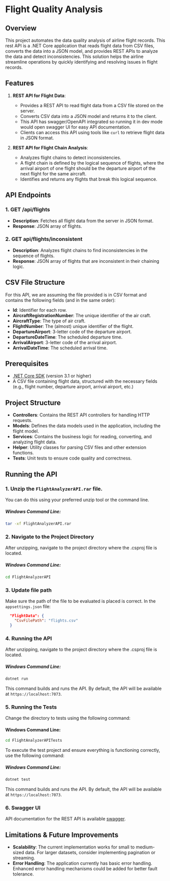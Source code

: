 # Flight Quality Analysis

## Overview

This project automates the data quality analysis of airline flight records. This rest API is a .NET Core application that reads flight data from CSV files, converts the data into a JSON model, and provides REST APIs to analyze the data and detect inconsistencies. This solution helps the airline streamline operations by quickly identifying and resolving issues in flight records.

## Features

1. **REST API for Flight Data**:
   - Provides a REST API to read flight data from a CSV file stored on the server.
   - Converts CSV data into a JSON model and returns it to the client.
   - This API has swagger/OpenAPI integrated so running it in dev mode would open swagger UI for easy API documentation.
   - Clients can access this API using tools like `curl` to retrieve flight data in JSON format.

2. **REST API for Flight Chain Analysis**:
   - Analyzes flight chains to detect inconsistencies.
   - A flight chain is defined by the logical sequence of flights, where the arrival airport of one flight should be the departure airport of the next flight for the same aircraft.
   - Identifies and returns any flights that break this logical sequence.

## API Endpoints 
### 1. GET /api/flights 
- **Description**: Fetches all flight data from the server in JSON format. 
- **Response**: JSON array of flights. 
### 2. GET api/flights/inconsistent 
- **Description**: Analyzes flight chains to find inconsistencies in the sequence of flights. 
- **Response**:  JSON array of flights that are inconsistent in their chaining logic. 

## CSV File Structure 
For this API, we are assuming the file provided is in CSV format and contains the following fields (and in the same order): 
- **Id**: Identifier for each row. 
- **AircraftRegistrationNumber**: The unique identifier of the air craft. 
- **AircraftType**: The type of air craft. 
- **FlightNumber**: The (almost) unique identifier of the flight. 
- **DepartureAirport**: 3-letter code of the departure airport.
- **DepartureDateTime**: The scheduled departure time.
- **ArrivalAirport**: 3-letter code of the arrival airport.
- **ArrivalDateTime**: The scheduled arrival time.

## Prerequisites

- [.NET Core SDK](https://dotnet.microsoft.com/download) (version 3.1 or higher)
- A CSV file containing flight data, structured with the necessary fields (e.g., flight number, departure airport, arrival airport, etc.)

## Project Structure

- **Controllers**: Contains the REST API controllers for handling HTTP requests.
- **Models**: Defines the data models used in the application, including the flight model.
- **Services**: Contains the business logic for reading, converting, and analyzing flight data.
- **Helper**: Utility classes for parsing CSV files and other extension functions.
- **Tests**: Unit tests to ensure code quality and correctness.

## Running the API

### 1. Unzip the `FlightAnalyzerAPI.rar` file. 
You can do this using your preferred unzip tool or the command line.

##### Windows Command Line:
```sh
tar -xf FlightAnalyzerAPI.rar
```

### 2. Navigate to the Project Directory
After unzipping, navigate to the project directory where the .csproj file is located.

##### Windows Command Line:
```sh
cd FlightAnalyzerAPI
```

### 3. Update file path 
Make sure the path of the file to be evaluated is placed is correct. In the `appsettings.json` file:

```json
  "FlightData": {
    "CsvFilePath": "flights.csv"
  }
```

### 4. Running the API
After unzipping, navigate to the project directory where the .csproj file is located.

##### Windows Command Line:
```sh
dotnet run
```

This command builds and runs the API. By default, the API will be available at `https://localhost:7073`.

### 5. Running the Tests
Change the directory to tests using the following command:

#### Windows Command Line:
```sh
cd FlightAnalyzerAPITests
```

To execute the test project and ensure everything is functioning correctly, use the following command:

##### Windows Command Line:
```sh
dotnet test
```

This command builds and runs the API. By default, the API will be available at `https://localhost:7073`.

### 6. Swagger UI
API documentation for the REST API is available [swagger](https://localhost:7037/swagger/index.html).


## Limitations & Future Improvements

- **Scalability**: The current implementation works for small to medium-sized data. For larger datasets, consider implementing pagination or streaming.
- **Error Handling**: The application currently has basic error handling. Enhanced error handling mechanisms could be added for better fault tolerance.
